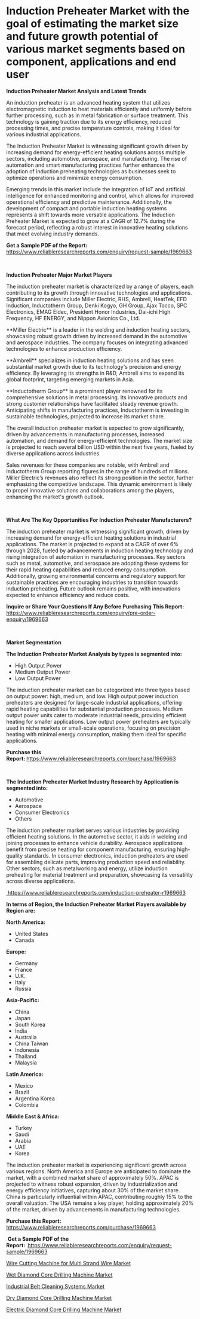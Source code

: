 <p><h1>Induction Preheater Market with the goal of estimating the market size and future growth potential of various market segments based on component, applications and end user</h1></p><p><strong>Induction Preheater Market Analysis and Latest Trends</strong></p>
<p><p>An induction preheater is an advanced heating system that utilizes electromagnetic induction to heat materials efficiently and uniformly before further processing, such as in metal fabrication or surface treatment. This technology is gaining traction due to its energy efficiency, reduced processing times, and precise temperature controls, making it ideal for various industrial applications.</p><p>The Induction Preheater Market is witnessing significant growth driven by increasing demand for energy-efficient heating solutions across multiple sectors, including automotive, aerospace, and manufacturing. The rise of automation and smart manufacturing practices further enhances the adoption of induction preheating technologies as businesses seek to optimize operations and minimize energy consumption.</p><p>Emerging trends in this market include the integration of IoT and artificial intelligence for enhanced monitoring and control, which allows for improved operational efficiency and predictive maintenance. Additionally, the development of compact and portable induction heating systems represents a shift towards more versatile applications. The Induction Preheater Market is expected to grow at a CAGR of 12.7% during the forecast period, reflecting a robust interest in innovative heating solutions that meet evolving industry demands.</p></p>
<p><strong>Get a Sample PDF of the Report:&nbsp;</strong> <a href="https://www.reliableresearchreports.com/enquiry/request-sample/1969663?utm_campaign=9&utm_medium=2&utm_source=Github&utm_content=ia&utm_term=02032025&utm_id=induction-preheater">https://www.reliableresearchreports.com/enquiry/request-sample/1969663</a></p>
<p>&nbsp;</p>
<p><strong>Induction Preheater Major Market Players</strong></p>
<p><p>The induction preheater market is characterized by a range of players, each contributing to its growth through innovative technologies and applications. Significant companies include Miller Electric, RHS, Ambrell, HeatTek, EFD Induction, Inductotherm Group, Denki Kogyo, GH Group, Ajax Tocco, SPC Electronics, EMAG Eldec, President Honor Industries, Dai-ichi High Frequency, HF ENERGY, and Nippon Avionics Co., Ltd.</p><p>**Miller Electric** is a leader in the welding and induction heating sectors, showcasing robust growth driven by increased demand in the automotive and aerospace industries. The company focuses on integrating advanced technologies to enhance production efficiency.</p><p>**Ambrell** specializes in induction heating solutions and has seen substantial market growth due to its technology's precision and energy efficiency. By leveraging its strengths in R&D, Ambrell aims to expand its global footprint, targeting emerging markets in Asia.</p><p>**Inductotherm Group** is a prominent player renowned for its comprehensive solutions in metal processing. Its innovative products and strong customer relationships have facilitated steady revenue growth. Anticipating shifts in manufacturing practices, Inductotherm is investing in sustainable technologies, projected to increase its market share.</p><p>The overall induction preheater market is expected to grow significantly, driven by advancements in manufacturing processes, increased automation, and demand for energy-efficient technologies. The market size is projected to reach several billion USD within the next five years, fueled by diverse applications across industries.</p><p>Sales revenues for these companies are notable, with Ambrell and Inductotherm Group reporting figures in the range of hundreds of millions. Miller Electric’s revenues also reflect its strong position in the sector, further emphasizing the competitive landscape. This dynamic environment is likely to propel innovative solutions and collaborations among the players, enhancing the market's growth outlook.</p></p>
<p>&nbsp;</p>
<p><strong>What Are The Key Opportunities For Induction Preheater Manufacturers?</strong></p>
<p><p>The induction preheater market is witnessing significant growth, driven by increasing demand for energy-efficient heating solutions in industrial applications. The market is projected to expand at a CAGR of over 6% through 2028, fueled by advancements in induction heating technology and rising integration of automation in manufacturing processes. Key sectors such as metal, automotive, and aerospace are adopting these systems for their rapid heating capabilities and reduced energy consumption. Additionally, growing environmental concerns and regulatory support for sustainable practices are encouraging industries to transition towards induction preheating. Future outlook remains positive, with innovations expected to enhance efficiency and reduce costs.</p></p>
<p><strong>Inquire or Share Your Questions If Any Before Purchasing This Report:</strong> <a href="https://www.reliableresearchreports.com/enquiry/pre-order-enquiry/1969663?utm_campaign=9&utm_medium=2&utm_source=Github&utm_content=ia&utm_term=02032025&utm_id=induction-preheater">https://www.reliableresearchreports.com/enquiry/pre-order-enquiry/1969663</a></p>
<p>&nbsp;</p>
<p><strong>Market Segmentation</strong></p>
<p><strong>The Induction Preheater Market Analysis by types is segmented into:</strong></p>
<p><ul><li>High Output Power</li><li>Medium Output Power</li><li>Low Output Power</li></ul></p>
<p><p>The induction preheater market can be categorized into three types based on output power: high, medium, and low. High output power induction preheaters are designed for large-scale industrial applications, offering rapid heating capabilities for substantial production processes. Medium output power units cater to moderate industrial needs, providing efficient heating for smaller applications. Low output power preheaters are typically used in niche markets or small-scale operations, focusing on precision heating with minimal energy consumption, making them ideal for specific applications.</p></p>
<p><strong>Purchase this Report:&nbsp;</strong><a href="https://www.reliableresearchreports.com/purchase/1969663?utm_campaign=9&utm_medium=2&utm_source=Github&utm_content=ia&utm_term=02032025&utm_id=induction-preheater">https://www.reliableresearchreports.com/purchase/1969663</a></p>
<p>&nbsp;</p>
<p><strong>The Induction Preheater Market Industry Research by Application is segmented into:</strong></p>
<p><ul><li>Automotive</li><li>Aerospace</li><li>Consumer Electronics</li><li>Others</li></ul></p>
<p><p>The induction preheater market serves various industries by providing efficient heating solutions. In the automotive sector, it aids in welding and joining processes to enhance vehicle durability. Aerospace applications benefit from precise heating for component manufacturing, ensuring high-quality standards. In consumer electronics, induction preheaters are used for assembling delicate parts, improving production speed and reliability. Other sectors, such as metalworking and energy, utilize induction preheating for material treatment and preparation, showcasing its versatility across diverse applications.</p></p>
<p><a href="https://www.reliableresearchreports.com/induction-preheater-r1969663?utm_campaign=9&utm_medium=2&utm_source=Github&utm_content=ia&utm_term=02032025&utm_id=induction-preheater">&nbsp;https://www.reliableresearchreports.com/induction-preheater-r1969663</a></p>
<p><strong>In terms of Region, the Induction Preheater Market Players available by Region are:</strong></p>
<p>
    <p> <strong> North America: </strong>
        <ul>
            <li>United States</li>
            <li>Canada</li>
        </ul>
        </p> 
    <p> <strong> Europe: </strong>
        <ul>
            <li>Germany</li>
            <li>France</li>
            <li>U.K.</li>
            <li>Italy</li>
            <li>Russia</li>
        </ul>
        </p> 
    <p> <strong> Asia-Pacific: </strong>
        <ul>
            <li>China</li>
            <li>Japan</li>
            <li>South Korea</li>
            <li>India</li>
            <li>Australia</li>
            <li>China Taiwan</li>
            <li>Indonesia</li>
            <li>Thailand</li>
            <li>Malaysia</li>
        </ul>
        </p> 
    <p> <strong> Latin America: </strong>
        <ul>
            <li>Mexico</li>
            <li>Brazil</li>
            <li>Argentina Korea</li>
            <li>Colombia</li>
        </ul>
        </p> 
    <p> <strong> Middle East & Africa: </strong>
        <ul>
            <li>Turkey</li>
            <li>Saudi</li>
            <li>Arabia</li>
            <li>UAE</li>
            <li>Korea</li>
        </ul>
    </p>
    </p>
<p><p>The induction preheater market is experiencing significant growth across various regions. North America and Europe are anticipated to dominate the market, with a combined market share of approximately 50%. APAC is projected to witness robust expansion, driven by industrialization and energy efficiency initiatives, capturing about 30% of the market share. China is particularly influential within APAC, contributing roughly 15% to the overall valuation. The USA remains a key player, holding approximately 20% of the market, driven by advancements in manufacturing technologies.</p></p>
<p><strong>Purchase this Report: </strong><a href="https://www.reliableresearchreports.com/purchase/1969663?utm_campaign=9&utm_medium=2&utm_source=Github&utm_content=ia&utm_term=02032025&utm_id=induction-preheater">https://www.reliableresearchreports.com/purchase/1969663</a></p>
<p>&nbsp;<strong>Get a Sample PDF of the Report:&nbsp;&nbsp;</strong><a href="https://www.reliableresearchreports.com/enquiry/request-sample/1969663?utm_campaign=9&utm_medium=2&utm_source=Github&utm_content=ia&utm_term=02032025&utm_id=induction-preheater">https://www.reliableresearchreports.com/enquiry/request-sample/1969663</a></p>
<p><strong></strong></p>
<p><p><a href="https://github.com/wynonachirei9/Market-Research-Report-List-1/blob/main/wire-cutting-machine-for-multi-strand-wire-market.md?utm_campaign=9&utm_medium=2&utm_source=Github&utm_content=ia&utm_term=02032025&utm_id=induction-preheater">Wire Cutting Machine for Multi Strand Wire Market</a></p><p><a href="https://github.com/nacrehuipie/Market-Research-Report-List-1/blob/main/wet-diamond-core-drilling-machine-market.md?utm_campaign=9&utm_medium=2&utm_source=Github&utm_content=ia&utm_term=02032025&utm_id=induction-preheater">Wet Diamond Core Drilling Machine Market</a></p><p><a href="https://github.com/rrapajecundi/Market-Research-Report-List-1/blob/main/industrial-belt-cleaning-systems-market.md?utm_campaign=9&utm_medium=2&utm_source=Github&utm_content=ia&utm_term=02032025&utm_id=induction-preheater">Industrial Belt Cleaning Systems Market</a></p><p><a href="https://github.com/urticagebbia/Market-Research-Report-List-1/blob/main/dry-diamond-core-drilling-machine-market.md?utm_campaign=9&utm_medium=2&utm_source=Github&utm_content=ia&utm_term=02032025&utm_id=induction-preheater">Dry Diamond Core Drilling Machine Market</a></p><p><a href="https://github.com/ugurgyuri/Market-Research-Report-List-1/blob/main/electric-diamond-core-drilling-machine-market.md?utm_campaign=9&utm_medium=2&utm_source=Github&utm_content=ia&utm_term=02032025&utm_id=induction-preheater">Electric Diamond Core Drilling Machine Market</a></p></p>